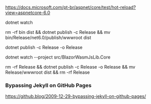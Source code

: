 

https://docs.microsoft.com/pt-br/aspnet/core/test/hot-reload?view=aspnetcore-6.0

dotnet watch

rm -rf bin dist && dotnet publish -c Release && mv bin/Release/net6.0/publish/wwwroot dist

dotnet publish -c Release -o Release

dotnet watch --project src/BlazorWasmJsLib.Core

rm -rf Release && dotnet publish -c Release -o Release && mv Release/wwwroot dist && rm -rf Release

### Bypassing Jekyll on GitHub Pages

https://github.blog/2009-12-29-bypassing-jekyll-on-github-pages/
